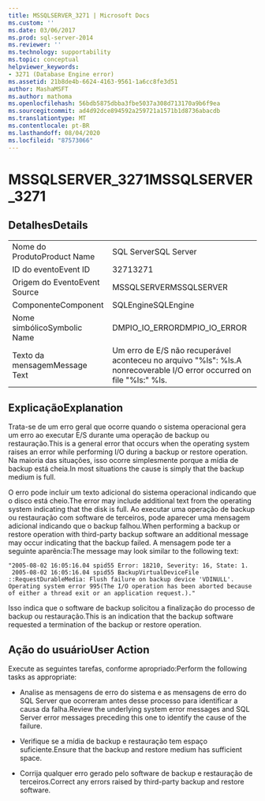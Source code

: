 ```yaml
---
title: MSSQLSERVER_3271 | Microsoft Docs
ms.custom: ''
ms.date: 03/06/2017
ms.prod: sql-server-2014
ms.reviewer: ''
ms.technology: supportability
ms.topic: conceptual
helpviewer_keywords:
- 3271 (Database Engine error)
ms.assetid: 21b8de4b-6624-4163-9561-1a6cc8fe3d51
author: MashaMSFT
ms.author: mathoma
ms.openlocfilehash: 56bdb5875dbba3fbe5037a308d713170a9b6f9ea
ms.sourcegitcommit: ad4d92dce894592a259721a1571b1d8736abacdb
ms.translationtype: MT
ms.contentlocale: pt-BR
ms.lasthandoff: 08/04/2020
ms.locfileid: "87573066"
---
```

# <a name="mssqlserver_3271"></a><span data-ttu-id="9e452-102">MSSQLSERVER_3271</span><span class="sxs-lookup"><span data-stu-id="9e452-102">MSSQLSERVER_3271</span></span>
    
## <a name="details"></a><span data-ttu-id="9e452-103">Detalhes</span><span class="sxs-lookup"><span data-stu-id="9e452-103">Details</span></span>  
  
|||  
|-|-|  
|<span data-ttu-id="9e452-104">Nome do Produto</span><span class="sxs-lookup"><span data-stu-id="9e452-104">Product Name</span></span>|<span data-ttu-id="9e452-105">SQL Server</span><span class="sxs-lookup"><span data-stu-id="9e452-105">SQL Server</span></span>|  
|<span data-ttu-id="9e452-106">ID do evento</span><span class="sxs-lookup"><span data-stu-id="9e452-106">Event ID</span></span>|<span data-ttu-id="9e452-107">3271</span><span class="sxs-lookup"><span data-stu-id="9e452-107">3271</span></span>|  
|<span data-ttu-id="9e452-108">Origem do Evento</span><span class="sxs-lookup"><span data-stu-id="9e452-108">Event Source</span></span>|<span data-ttu-id="9e452-109">MSSQLSERVER</span><span class="sxs-lookup"><span data-stu-id="9e452-109">MSSQLSERVER</span></span>|  
|<span data-ttu-id="9e452-110">Componente</span><span class="sxs-lookup"><span data-stu-id="9e452-110">Component</span></span>|<span data-ttu-id="9e452-111">SQLEngine</span><span class="sxs-lookup"><span data-stu-id="9e452-111">SQLEngine</span></span>|  
|<span data-ttu-id="9e452-112">Nome simbólico</span><span class="sxs-lookup"><span data-stu-id="9e452-112">Symbolic Name</span></span>|<span data-ttu-id="9e452-113">DMPIO_IO_ERROR</span><span class="sxs-lookup"><span data-stu-id="9e452-113">DMPIO_IO_ERROR</span></span>|  
|<span data-ttu-id="9e452-114">Texto da mensagem</span><span class="sxs-lookup"><span data-stu-id="9e452-114">Message Text</span></span>|<span data-ttu-id="9e452-115">Um erro de E/S não recuperável aconteceu no arquivo "%ls": %ls.</span><span class="sxs-lookup"><span data-stu-id="9e452-115">A nonrecoverable I/O error occurred on file "%ls:" %ls.</span></span>|  
  
## <a name="explanation"></a><span data-ttu-id="9e452-116">Explicação</span><span class="sxs-lookup"><span data-stu-id="9e452-116">Explanation</span></span>  
 <span data-ttu-id="9e452-117">Trata-se de um erro geral que ocorre quando o sistema operacional gera um erro ao executar E/S durante uma operação de backup ou restauração.</span><span class="sxs-lookup"><span data-stu-id="9e452-117">This is a general error that occurs when the operating system raises an error while performing I/O during a backup or restore operation.</span></span> <span data-ttu-id="9e452-118">Na maioria das situações, isso ocorre simplesmente porque a mídia de backup está cheia.</span><span class="sxs-lookup"><span data-stu-id="9e452-118">In most situations the cause is simply that the backup medium is full.</span></span>  
  
 <span data-ttu-id="9e452-119">O erro pode incluir um texto adicional do sistema operacional indicando que o disco está cheio.</span><span class="sxs-lookup"><span data-stu-id="9e452-119">The error may include additional text from the operating system indicating that the disk is full.</span></span> <span data-ttu-id="9e452-120">Ao executar uma operação de backup ou restauração com software de terceiros, pode aparecer uma mensagem adicional indicando que o backup falhou.</span><span class="sxs-lookup"><span data-stu-id="9e452-120">When performing a backup or restore operation with third-party backup software an additional message may occur indicating that the backup failed.</span></span> <span data-ttu-id="9e452-121">A mensagem pode ter a seguinte aparência:</span><span class="sxs-lookup"><span data-stu-id="9e452-121">The message may look similar to the following text:</span></span>  
  
```  
"2005-08-02 16:05:16.04 spid55 Error: 18210, Severity: 16, State: 1.  
 2005-08-02 16:05:16.04 spid55 BackupVirtualDeviceFile  
::RequestDurableMedia: Flush failure on backup device 'VDINULL'.   
Operating system error 995(The I/O operation has been aborted because   
of either a thread exit or an application request.)."  
```  
  
 <span data-ttu-id="9e452-122">Isso indica que o software de backup solicitou a finalização do processo de backup ou restauração.</span><span class="sxs-lookup"><span data-stu-id="9e452-122">This is an indication that the backup software requested a termination of the backup or restore operation.</span></span>  
  
## <a name="user-action"></a><span data-ttu-id="9e452-123">Ação do usuário</span><span class="sxs-lookup"><span data-stu-id="9e452-123">User Action</span></span>  
 <span data-ttu-id="9e452-124">Execute as seguintes tarefas, conforme apropriado:</span><span class="sxs-lookup"><span data-stu-id="9e452-124">Perform the following tasks as appropriate:</span></span>  
  
-   <span data-ttu-id="9e452-125">Analise as mensagens de erro do sistema e as mensagens de erro do SQL Server que ocorreram antes desse processo para identificar a causa da falha.</span><span class="sxs-lookup"><span data-stu-id="9e452-125">Review the underlying system error messages and SQL Server error messages preceding this one to identify the cause of the failure.</span></span>  
  
-   <span data-ttu-id="9e452-126">Verifique se a mídia de backup e restauração tem espaço suficiente.</span><span class="sxs-lookup"><span data-stu-id="9e452-126">Ensure that the backup and restore medium has sufficient space.</span></span>  
  
-   <span data-ttu-id="9e452-127">Corrija qualquer erro gerado pelo software de backup e restauração de terceiros.</span><span class="sxs-lookup"><span data-stu-id="9e452-127">Correct any errors raised by third-party backup and restore software.</span></span>  
  
  
